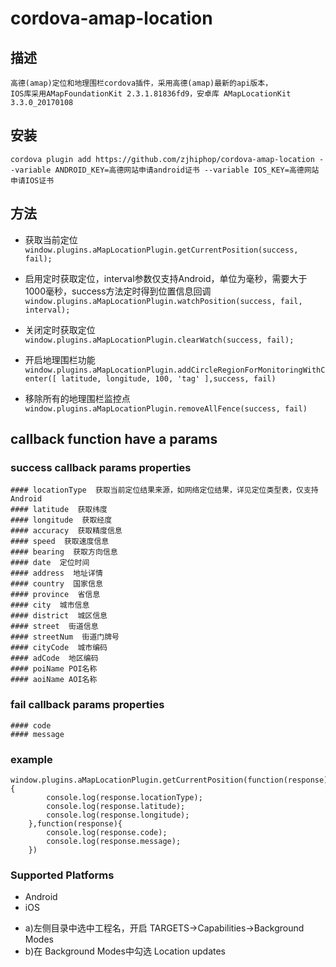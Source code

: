 <!--
# license: Licensed to the Apache Software Foundation (ASF) under one
#         or more contributor license agreements.  See the NOTICE file
#         distributed with this work for additional information
#         regarding copyright ownership.  The ASF licenses this file
#         to you under the Apache License, Version 2.0 (the
#         "License"); you may not use this file except in compliance
#         with the License.  You may obtain a copy of the License at
#
#           http://www.apache.org/licenses/LICENSE-2.0
#
#         Unless required by applicable law or agreed to in writing,
#         software distributed under the License is distributed on an
#         "AS IS" BASIS, WITHOUT WARRANTIES OR CONDITIONS OF ANY
#         KIND, either express or implied.  See the License for the
#         specific language governing permissions and limitations
#         under the License.
-->


# cordova-amap-location

## 描述
	高德(amap)定位和地理围栏cordova插件，采用高德(amap)最新的api版本，
	IOS库采用AMapFoundationKit 2.3.1.81836fd9，安卓库 AMapLocationKit 3.3.0_20170108


## 安装

    cordova plugin add https://github.com/zjhiphop/cordova-amap-location --variable ANDROID_KEY=高德网站申请android证书 --variable IOS_KEY=高德网站申请IOS证书

## 方法
- 获取当前定位
`window.plugins.aMapLocationPlugin.getCurrentPosition(success, fail);`

- 启用定时获取定位，interval参数仅支持Android，单位为毫秒，需要大于1000毫秒，success方法定时得到位置信息回调
`window.plugins.aMapLocationPlugin.watchPosition(success, fail, interval);`

- 关闭定时获取定位
`window.plugins.aMapLocationPlugin.clearWatch(success, fail);`

- 开启地理围栏功能
`window.plugins.aMapLocationPlugin.addCircleRegionForMonitoringWithCenter([
	 latitude, longitude, 100, 'tag'
],success, fail)`

- 移除所有的地理围栏监控点
`window.plugins.aMapLocationPlugin.removeAllFence(success, fail)`

## callback function have a params

### success callback params properties
	#### locationType  获取当前定位结果来源，如网络定位结果，详见定位类型表，仅支持Android
	#### latitude  获取纬度
	#### longitude  获取经度
	#### accuracy  获取精度信息
	#### speed  获取速度信息
	#### bearing  获取方向信息
	#### date  定位时间
	#### address  地址详情
	#### country  国家信息
	#### province  省信息
	#### city  城市信息
	#### district  城区信息
	#### street  街道信息
	#### streetNum  街道门牌号
	#### cityCode  城市编码
	#### adCode  地区编码
	#### poiName POI名称
	#### aoiName AOI名称


### fail callback params properties
	#### code
	#### message

### example
	window.plugins.aMapLocationPlugin.getCurrentPosition(function(response){
			console.log(response.locationType);
			console.log(response.latitude);
			console.log(response.longitude);
		},function(response){
			console.log(response.code);
			console.log(response.message);
		})

### Supported Platforms
- Android
- iOS
* a)左侧目录中选中工程名，开启 TARGETS->Capabilities->Background Modes
* b)在 Background Modes中勾选 Location updates


